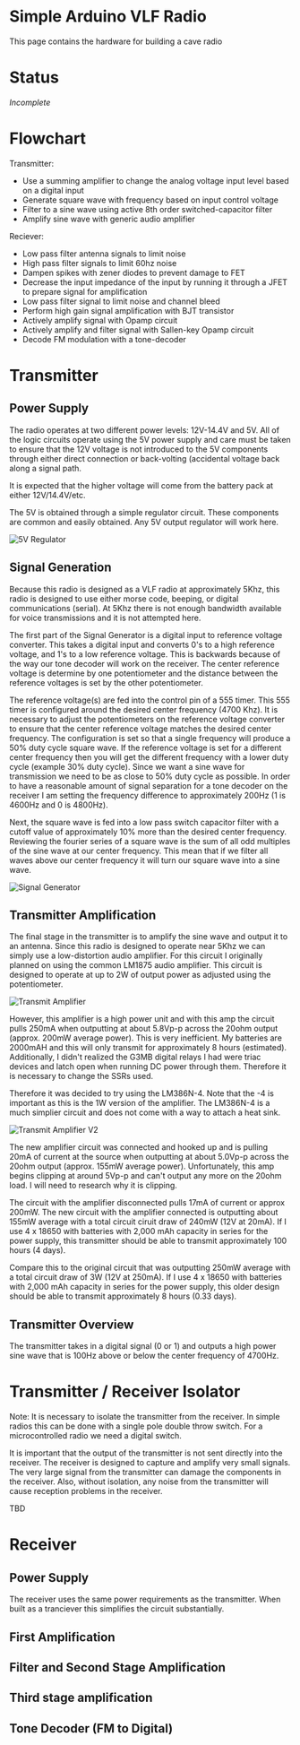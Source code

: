 # Simple Arduino VLF Radio

This page contains the hardware for building a cave radio

# Status

*Incomplete*

# Flowchart

Transmitter:

  - Use a summing amplifier to change the analog voltage input level based on a digital input
  - Generate square wave with frequency based on input control voltage
  - Filter to a sine wave using active 8th order switched-capacitor filter
  - Amplify sine wave with generic audio amplifier
  
 Reciever:
 
  - Low pass filter antenna signals to limit noise
  - High pass filter signals to limit 60hz noise
  - Dampen spikes with zener diodes to prevent damage to FET
  - Decrease the input impedance of the input by running it through a JFET to prepare signal for amplification
  - Low pass filter signal to limit noise and channel bleed
  - Perform high gain signal amplification with BJT transistor
  - Actively amplify signal with Opamp circuit
  - Actively amplify and filter signal with Sallen-key Opamp circuit
  - Decode FM modulation with a tone-decoder

# Transmitter

## Power Supply

The radio operates at two different power levels: 12V-14.4V and 5V. All of the logic circuits operate using the 5V power supply and care must be taken to ensure that the 12V voltage is not introduced to the 5V components through either direct connection or back-volting (accidental voltage back along a signal path.

It is expected that the higher voltage will come from the battery pack at either 12V/14.4V/etc. 

The 5V is obtained through a simple regulator circuit. These components are common and easily obtained. Any 5V output regulator will work here.

![5V Regulator](5Vregulator.png)

## Signal Generation

Because this radio is designed as a VLF radio at approximately 5Khz, this radio is designed to use either morse code, beeping, or digital communications (serial). At 5Khz there is not enough bandwidth available for voice transmissions and it is not attempted here.

The first part of the Signal Generator is a digital input to reference voltage converter. This takes a digital input and converts 0's to a high reference voltage, and 1's to a low reference voltage. This is backwards because of the way our tone decoder will work on the receiver. The center reference voltage is determine by one potentiometer and the distance between the reference voltages is set by the other potentiometer.

The reference voltage(s) are fed into the control pin of a 555 timer. This 555 timer is configured around the desired center frequency (4700 Khz). It is necessary to adjust the potentiometers on the reference voltage converter to ensure that the center reference voltage matches the desired center frequency. The configuration is set so that a single frequency will produce a 50% duty cycle square wave. If the reference voltage is set for a different center frequency then you will get the different frequency with a lower duty cycle (example 30% duty cycle). Since we want a sine wave for transmission we need to be as close to 50% duty cycle as possible. In order to have a reasonable amount of signal separation for a tone decoder on the receiver I am setting the frequency difference to approximately 200Hz (1 is 4600Hz and 0 is 4800Hz). 

Next, the square wave is fed into a low pass switch capacitor filter with a cutoff value of approximately 10% more than the desired center frequency. Reviewing the fourier series of a square wave is the sum of all odd multiples of the sine wave at our center frequency. This mean that if we filter all waves above our center frequency it will turn our square wave into a sine wave. 

![Signal Generator](SignalGenerator.png)

## Transmitter Amplification

The final stage in the transmitter is to amplify the sine wave and output it to an antenna. Since this radio is designed to operate near 5Khz we can simply use a low-distortion audio amplifier. For this circuit I originally planned on using the common LM1875 audio amplifier. This circuit is designed to operate at up to 2W of output power as adjusted using the potentiometer. 

![Transmit Amplifier](transmit_amplifier.png)

However, this amplifier is a high power unit and with this amp the circuit pulls 250mA when outputting at about 5.8Vp-p across the 20ohm output (approx. 200mW average power). This is very inefficient. My batteries are 2000mAH and this will only transmit for approximately 8 hours (estimated). Additionally, I didn't realized the G3MB digital relays I had were triac devices and latch open when running DC power through them. Therefore it is necessary to change the SSRs used.

Therefore it was decided to try using the LM386N-4. Note that the -4 is important as this is the 1W version of the amplifier. The LM386N-4 is a much simplier circuit and does not come with a way to attach a heat sink. 

![Transmit Amplifier V2](transmit_amplifier_v2.png)

The new amplifier circuit was connected and hooked up and is pulling 20mA of current at the source when outputting at about 5.0Vp-p across the 20ohm output (approx. 155mW average power). Unfortunately, this amp begins clipping at around 5Vp-p and can't output any more on the 20ohm load. I will need to research why it is clipping. 

The circuit with the amplifier disconnected pulls 17mA of current or approx 200mW. The new circuit with the amplifier connected is outputting about 155mW average with a total circuit ciruit draw of 240mW (12V at 20mA). If I use 4 x 18650 with batteries with 2,000 mAh capacity in series for the power supply, this transmitter should be able to transmit approximately 100 hours (4 days). 

Compare this to the original circuit that was outputting 250mW average with a total circuit draw of 3W (12V at 250mA). If I use 4 x 18650 with batteries with 2,000 mAh capacity in series for the power supply, this older design should be able to transmit approximately 8 hours (0.33 days). 

## Transmitter Overview

The transmitter takes in a digital signal (0 or 1) and outputs a high power sine wave that is 100Hz above or below the center frequency of 4700Hz. 

# Transmitter / Receiver Isolator

Note: It is necessary to isolate the transmitter from the receiver. In simple radios this can be done with a single pole double throw switch. For a microcontrolled radio we need a digital switch. 

It is important that the output of the transmitter is not sent directly into the receiver. The receiver is designed to capture and amplify very small signals. The very large signal from the transmitter can damage the components in the receiver. Also, without isolation, any noise from the transmitter will cause reception problems in the receiver. 

TBD

# Receiver

## Power Supply

The receiver uses the same power requirements as the transmitter. When built as a tranciever this simplifies the circuit substantially.

## First Amplification



## Filter and Second Stage Amplification



## Third stage amplification



## Tone Decoder (FM to Digital)

